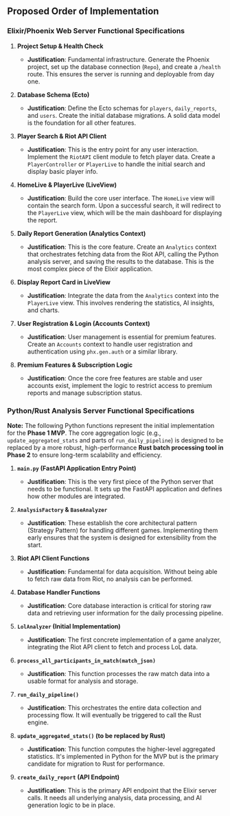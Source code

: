 ## Proposed Order of Implementation

### Elixir/Phoenix Web Server Functional Specifications

1.  **Project Setup & Health Check**
    -   **Justification**: Fundamental infrastructure. Generate the Phoenix project, set up the database connection (`Repo`), and create a `/health` route. This ensures the server is running and deployable from day one.

2.  **Database Schema (Ecto)**
    -   **Justification**: Define the Ecto schemas for `players`, `daily_reports`, and `users`. Create the initial database migrations. A solid data model is the foundation for all other features.

3.  **Player Search & Riot API Client**
    -   **Justification**: This is the entry point for any user interaction. Implement the `RiotAPI` client module to fetch player data. Create a `PlayerController` or `PlayerLive` to handle the initial search and display basic player info.

4.  **HomeLive & PlayerLive (LiveView)**
    -   **Justification**: Build the core user interface. The `HomeLive` view will contain the search form. Upon a successful search, it will redirect to the `PlayerLive` view, which will be the main dashboard for displaying the report.

5.  **Daily Report Generation (Analytics Context)**
    -   **Justification**: This is the core feature. Create an `Analytics` context that orchestrates fetching data from the Riot API, calling the Python analysis server, and saving the results to the database. This is the most complex piece of the Elixir application.

6.  **Display Report Card in LiveView**
    -   **Justification**: Integrate the data from the `Analytics` context into the `PlayerLive` view. This involves rendering the statistics, AI insights, and charts.

7.  **User Registration & Login (Accounts Context)**
    -   **Justification**: User management is essential for premium features. Create an `Accounts` context to handle user registration and authentication using `phx.gen.auth` or a similar library.

8.  **Premium Features & Subscription Logic**
    -   **Justification**: Once the core free features are stable and user accounts exist, implement the logic to restrict access to premium reports and manage subscription status.

### Python/Rust Analysis Server Functional Specifications

**Note:** The following Python functions represent the initial implementation for the **Phase 1 MVP**. The core aggregation logic (e.g., `update_aggregated_stats` and parts of `run_daily_pipeline`) is designed to be replaced by a more robust, high-performance **Rust batch processing tool in Phase 2** to ensure long-term scalability and efficiency.

1.  **`main.py` (FastAPI Application Entry Point)**
    -   **Justification**: This is the very first piece of the Python server that needs to be functional. It sets up the FastAPI application and defines how other modules are integrated.

2.  **`AnalysisFactory` & `BaseAnalyzer`**
    -   **Justification**: These establish the core architectural pattern (Strategy Pattern) for handling different games. Implementing them early ensures that the system is designed for extensibility from the start.

3.  **Riot API Client Functions**
    -   **Justification**: Fundamental for data acquisition. Without being able to fetch raw data from Riot, no analysis can be performed.

4.  **Database Handler Functions**
    -   **Justification**: Core database interaction is critical for storing raw data and retrieving user information for the daily processing pipeline.

5.  **`LolAnalyzer` (Initial Implementation)**
    -   **Justification**: The first concrete implementation of a game analyzer, integrating the Riot API client to fetch and process LoL data.

6.  **`process_all_participants_in_match(match_json)`**
    -   **Justification**: This function processes the raw match data into a usable format for analysis and storage.

7.  **`run_daily_pipeline()`**
    -   **Justification**: This orchestrates the entire data collection and processing flow. It will eventually be triggered to call the Rust engine.

8.  **`update_aggregated_stats()` (to be replaced by Rust)**
    -   **Justification**: This function computes the higher-level aggregated statistics. It's implemented in Python for the MVP but is the primary candidate for migration to Rust for performance.

9.  **`create_daily_report` (API Endpoint)**
    -   **Justification**: This is the primary API endpoint that the Elixir server calls. It needs all underlying analysis, data processing, and AI generation logic to be in place.